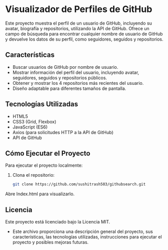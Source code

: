 # Visualizador de Perfiles de GitHub

Este proyecto muestra el perfil de un usuario de GitHub, incluyendo su avatar, biografía y repositorios, utilizando la API de GitHub. Ofrece un campo de búsqueda para encontrar cualquier nombre de usuario de GitHub y devuelve los datos de su perfil, como seguidores, seguidos y repositorios.

## Características

- Buscar usuarios de GitHub por nombre de usuario.
- Mostrar información del perfil del usuario, incluyendo avatar, seguidores, seguidos y repositorios públicos.
- Obtener y mostrar los 4 repositorios más recientes del usuario.
- Diseño adaptable para diferentes tamaños de pantalla.

## Tecnologías Utilizadas

- HTML5
- CSS3 (Grid, Flexbox)
- JavaScript (ES6)
- Axios (para solicitudes HTTP a la API de GitHub)
- API de GitHub

## Cómo Ejecutar el Proyecto

Para ejecutar el proyecto localmente:

1. Clona el repositorio:

   ```bash
   git clone https://github.com/sushitrash503/githubsearch.git

Abre Index.html para visualizarlo.

## Licencia 
Este proyecto está licenciado bajo la Licencia MIT.

- Este archivo proporciona una descripción general del proyecto, sus características, las tecnologías utilizadas, instrucciones para ejecutar el proyecto y posibles mejoras futuras.
